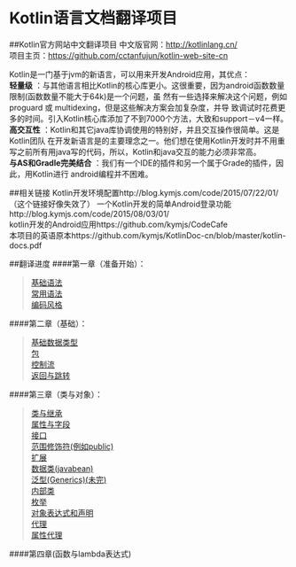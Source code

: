# Kotlin语言文档翻译项目

##Kotlin官方网站中文翻译项目
中文版官网：http://kotlinlang.cn/  
项目主页：https://github.com/cctanfujun/kotlin-web-site-cn  

Kotlin是一门基于jvm的新语言，可以用来开发Android应用，其优点：  
 **轻量级** ：与其他语言相比Kotlin的核心库更小。这很重要，因为android函数数量限制(函数数量不能大于64k)是一个问题，虽 然有一些选择来解决这个问题，例如proguard 或 multidexing，但是这些解决方案会加复杂度，并导 致调试时花费更多的时间。引入Kotlin核心库添加了不到7000个方法，大致和support－v4一样。  
 **高交互性** ：Kotlin和其它java库协调使用的特别好，并且交互操作很简单。这是Kotlin团队 在开发新语言是的主要理念之一。他们想在使用Kotlin开发时并不用重写之前所有用java写的代码，所以，Kotlin和java交互的能力必须非常高。  
 **与AS和Gradle完美结合** ：我们有一个IDE的插件和另一个属于Grade的插件，因此，用Kotlin进行 android编程并不困难。

##相关链接
Kotlin开发环境配置http://blog.kymjs.com/code/2015/07/22/01/  （这个链接好像失效了）
一个Kotlin开发的简单Android登录功能http://blog.kymjs.com/code/2015/08/03/01/  
kotlin开发的Android应用https://github.com/kymjs/CodeCafe  
本项目的英语原本https://github.com/kymjs/KotlinDoc-cn/blob/master/kotlin-docs.pdf   

##翻译进度
####第一章（准备开始）：
>[基础语法](https://github.com/kymjs/KotlinDoc-cn/blob/master/unit1/GettingStarted.md)    
>[常用语法](https://github.com/kymjs/KotlinDoc-cn/blob/master/unit1/Idioms.md)  
>[编码风格](https://github.com/kymjs/KotlinDoc-cn/blob/master/unit1/CodingConventions.md)  

####第二章（基础）：  
>[基础数据类型](https://github.com/kymjs/KotlinDoc-cn/blob/master/unit2/BasicsType.md)   
>[包](https://github.com/kymjs/KotlinDoc-cn/blob/master/unit2/Packages.md)   
>[控制流](https://github.com/kymjs/KotlinDoc-cn/blob/master/unit2/ControlFlow.md)    
>[返回与跳转](https://github.com/kymjs/KotlinDoc-cn/blob/master/unit2/ReturnsJumps.md)   

####第三章（类与对象）：  
>[类与继承](https://github.com/kymjs/KotlinDoc-cn/blob/master/unit3/ClassesInheritance.md)   
>[属性与字段](https://github.com/kymjs/KotlinDoc-cn/blob/master/unit3/PropertiesFields.md)     
>[接口](https://github.com/kymjs/KotlinDoc-cn/blob/master/unit3/Interfaces.md)     
>[范围修饰符(例如public)](https://github.com/kymjs/KotlinDoc-cn/blob/master/unit3/VisibilityModifiers.md)   
>[扩展](https://github.com/kymjs/KotlinDoc-cn/blob/master/unit3/Extensions.md)     
>[数据类(javabean)](https://github.com/kymjs/KotlinDoc-cn/blob/master/unit3/DataClasses.md)     
>[泛型(Generics)(未完)](https://github.com/kymjs/KotlinDoc-cn/blob/master/unit3/Generics.md)     
>[内部类](https://github.com/kymjs/KotlinDoc-cn/blob/master/unit3/Nested.md)     
>[枚举](https://github.com/kymjs/KotlinDoc-cn/blob/master/unit3/Enum.md)     
>[对象表达式和声明](https://github.com/kymjs/KotlinDoc-cn/blob/master/unit3/ObjectExpressions.md)     
>[代理](https://github.com/kymjs/KotlinDoc-cn/blob/master/unit3/Delegation.md)     
>[属性代理](https://github.com/kymjs/KotlinDoc-cn/blob/master/unit3/DelegatedProperties.md)     

####第四章(函数与lambda表达式)


